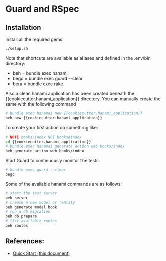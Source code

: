 # Guard and RSpec

## Installation

Install all the required gems:

```bash
./setup.sh
```

Note that shortcuts are available as aliases and defined in the .env/bin directory:

* beh = bundle exec hanami
* begc = bundle exec guard --clear
* bera = bundle exec rake

Also a clean hanami application has been created beneath the {{cookiecutter.hanami_application}} directory.  You can manually create the same with the following command

```bash
# bundle exec hanamai new {{cookiecutter.hanami_application}}
beh new {{cookiecutter.hanami_application}}
```

To create your first action do something like:

```bash
# NOTE books/index NOT books#index
cd {{cookiecutter.hanami_application}}
# bundle exec hanamai generate action web books/index
beh generate action web books/index
```

Start Guard to continuously monitor the tests:

```bash
# bundle exec guard --clear
begc
```

Some of the avaliable hanami commands are as follows:

```bash
# start the test server
beh server
# create a new model or 'entity'
beh generate model book
# run a db migration
beh db prepare
# list available routes
beh routes
```

## References:

* [Quick Start (this document)](https://guides.hanamirb.org/introduction/getting-started/)
